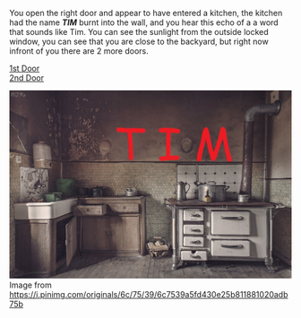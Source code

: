 You open the right door and appear to have entered a kitchen, the kitchen had the name _**TIM**_ burnt into the wall, and you hear this echo of a a word that sounds like Tim. You can see the sunlight from the outside locked window, you can see that you are close to the backyard, but right now infront of you there are 2 more doors.

[1st Door](situations/death-by-hecper.md)  
[2nd Door](enter-game-world.md)

![](images/Tim.jpg)
Image from https://i.pinimg.com/originals/6c/75/39/6c7539a5fd430e25b811881020adb75b
